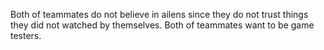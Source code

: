 Both of teammates do not believe in ailens since they do not trust things they did not watched by themselves.
Both of teammates want to be game testers.
